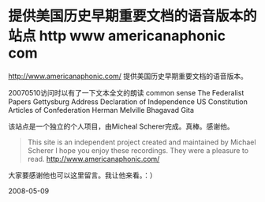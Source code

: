 # 提供美国历史早期重要文档的语音版本的站点 http www americanaphonic com

http://www.americanaphonic.com/ 
提供美国历史早期重要文档的语音版本。

20070510访问时以有了一下文本全文的朗读
common sense
The Federalist Papers
Gettysburg Address
Declaration of Independence
US Constitution
Articles of Confederation
Herman Melville
Bhagavad Gita

该站点是一个独立的个人项目，由Micheal Scherer完成。真棒。感谢他。

> This site is an independent project created and maintained by Michael Scherer
> I hope you enjoy these recordings. They were a pleasure to read.
> http://www.americanaphonic.com/

大家要感谢他也可以这里留言。我让他来看。：）


2008-05-09
